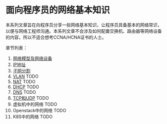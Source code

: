 # 面向程序员的网络基本知识

本系列文章旨在向程序员分享一些网络基本知识，让程序员具备基本的网络常识，以便与网络工程师沟通。本系列文章不会涉及如何配置交换机、路由器等网络设备的内容，所以不适合想考CCNA/HCNA证书的人士。

章节列表：

1. [网络模型及网络设备][network-model-and-devices]
1. [IP地址][ip-address]
1. [子网分割][subnetting]
1. [VLAN][vlan] TODO
1. [NAT][nat] TODO
1. [DHCP][dhcp] TODO
1. [DNS][dns] TODO
1. [TCP和UDP][tcp-udp] TODO
1. 虚拟机中的网络 TODO
1. Openstack中的网络 TODO
1. K8S中的网络 TODO

[network-model-and-devices]: network-model-and-devices.md
[ip-address]: ip-address.md
[subnetting]: subnetting.md
[vlan]: vlan.md
[nat]: nat.md
[dhcp]: dhcp.md
[dns]: dns.md
[tcp-udp]: tcp-udp.md